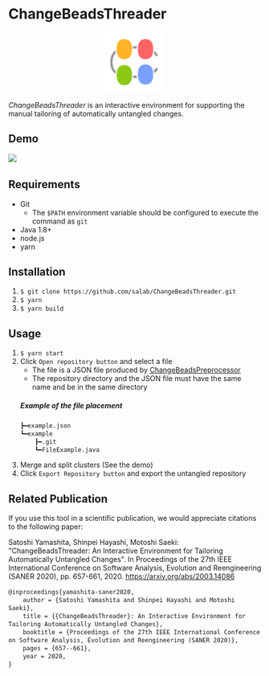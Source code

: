 # ChangeBeadsThreader
<div align="center">
  <img src="resource/cbt-icon.png?raw=true" width="120" height="120" alt=""/>
</div>

_ChangeBeadsThreader_ is an interactive environment for supporting the manual tailoring of automatically untangled changes.

## Demo
[![](https://img.youtube.com/vi/q4kNcvjpxvo/0.jpg)](https://www.youtube.com/watch?v=q4kNcvjpxvo)

## Requirements
- Git
  - The `$PATH` environment variable should be configured to execute the command as `git`
- Java 1.8+
- node.js
- yarn

## Installation
1. `$ git clone https://github.com/salab/ChangeBeadsThreader.git`
1. `$ yarn`
1. `$ yarn build`

## Usage
1. `$ yarn start`
1. Click `Open repository button` and select a file
    - The file is a JSON file produced by [ChangeBeadsPreprocessor](https://github.com/salab/ChangeBeadsPreprocessor)
    - The repository directory and the JSON file must have the same name and be in the same directory
    ##### Example of the file placement
    ```
    ┣━example.json
    ┗━example
        ┠━.git
        ┗━FileExample.java
    ```
1. Merge and split clusters (See the demo)
1. Click `Export Repository button` and export the untangled repository

## Related Publication
If you use this tool in a scientific publication, we would appreciate citations to the following paper:

Satoshi Yamashita, Shinpei Hayashi, Motoshi Saeki: "ChangeBeadsThreader: An Interactive Environment for Tailoring Automatically Untangled Changes". In Proceedings of the 27th IEEE International Conference on Software Analysis, Evolution and Reengineering (SANER 2020), pp. 657-661, 2020. https://arxiv.org/abs/2003.14086
```
@inproceedings{yamashita-saner2020,
    author = {Satoshi Yamashita and Shinpei Hayashi and Motoshi Saeki},
    title = {{ChangeBeadsThreader}: An Interactive Environment for Tailoring Automatically Untangled Changes},
    booktitle = {Proceedings of the 27th IEEE International Conference on Software Analysis, Evolution and Reengineering (SANER 2020)},
    pages = {657--661},
    year = 2020,
}
```
